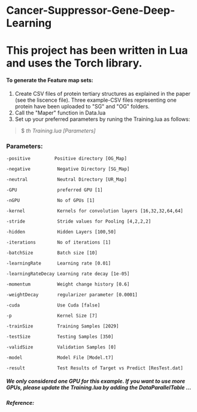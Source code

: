 # Cancer-Suppressor-Gene-Deep-Learning

# This project has been written in **Lua** and uses the **Torch** library.

#### To generate the Feature map sets:
  1. Create CSV files of protein tertiary structures as explained in the paper (see the liscence file). Three example-CSV files representing one protein have been uploaded to "SG" and "OG" folders.
  2. Call the "Maper" function in Data.lua
  3. Set up your preferred parameters by runing the Training.lua as follows:
  
  > $ *th Training.lua [Parameters]*
  
  ### Parameters:
  
  
    -positive         Positive directory [OG_Map]
    
    -negative          Negative Directory [SG_Map]
 
    -neutral           Neutral Directory [UR_Map]
    
    -GPU               preferred GPU [1]
   
    -nGPU              No of GPUs [1]
   
    -kernel            Kernels for convolution layers [16,32,32,64,64]
   
    -stride            Stride values for Pooling [4,2,2,2]
   
    -hidden            Hidden Layers [100,50]
   
    -iterations        No of iterations [1]
    
    -batchSize         Batch size [10]
    
    -learningRate      Learning rate [0.01]
    
    -learningRateDecay Learning rate decay [1e-05]
   
    -momentum          Weight change history [0.6]
   
    -weightDecay       regularizer parameter [0.0001]
    
    -cuda              Use Cuda [false]
    
    -p                 Kernel Size [7]
   
    -trainSize         Training Samples [2029]
   
    -testSize          Testing Samples [350]
    
    -validSize         Validation Samples [0]
   
    -model             Model File [Model.t7]
    
    -result            Test Results of Target vs Predict [ResTest.dat]
    

##### We only considered one GPU for this example. If you want to use more GPUs, please update the Training.lua by adding the DataParallelTable ...

##### Reference:


